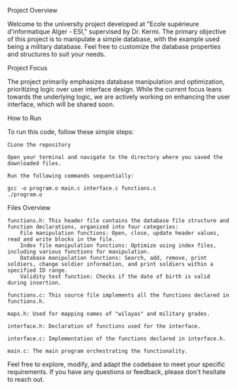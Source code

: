 Project Overview

Welcome to the university project developed at "Ecole supérieure d'informatique Alger - ESI," supervised by Dr. Kermi. The primary objective of this project is to manipulate a simple database, with the example used being a military database. Feel free to customize the database properties and structures to suit your needs.


Project Focus

The project primarily emphasizes database manipulation and optimization, prioritizing logic over user interface design. While the current focus leans towards the underlying logic, we are actively working on enhancing the user interface, which will be shared soon.


How to Run

To run this code, follow these simple steps:

    CLone the repository

    Open your terminal and navigate to the directory where you saved the downloaded files.

    Run the following commands sequentially:

    gcc -o program.o main.c interface.c functions.c
    ./program.o

Files Overview

    functions.h: This header file contains the database file structure and function declarations, organized into four categories:
        File manipulation functions: Open, close, update header values, read and write blocks in the file.
        Index file manipulation functions: Optimize using index files, including various functions for manipulation.
        Database manipulation functions: Search, add, remove, print soldiers, change soldier information, and print soldiers within a specified ID range.
        Validity test function: Checks if the date of birth is valid during insertion.

    functions.c: This source file implements all the functions declared in functions.h.

    maps.h: Used for mapping names of "wilayas" and military grades.

    interface.h: Declaration of functions used for the interface.

    interface.c: Implementation of the functions declared in interface.h.

    main.c: The main program orchestrating the functionality.

Feel free to explore, modify, and adapt the codebase to meet your specific requirements. If you have any questions or feedback, please don't hesitate to reach out. 
